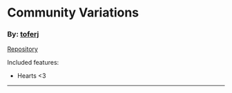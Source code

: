 # Community Variations

### By: [toferj](https://github.com/toferj)
[Repository](https://github.com/toferj/p5js/tree/master/fireworks)

Included features:
- Hearts <3
***
